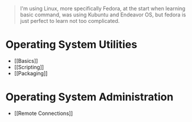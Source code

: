 > I'm using Linux, more specifically Fedora, at the start when learning basic command, was using Kubuntu and Endeavor OS, but fedora is just perfect to learn not too complicated. 
# Operating System Utilities
- [[Basics]] 
- [[Scripting]]
- [[Packaging]]
# Operating System Administration
- [[Remote Connections]]